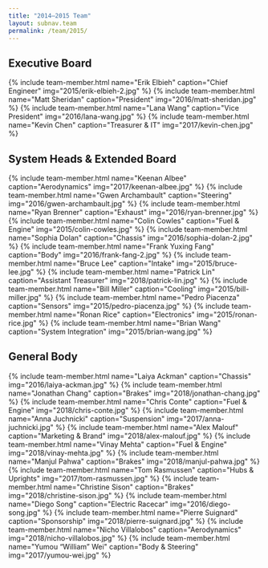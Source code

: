 ```yaml
---
title: "2014–2015 Team"
layout: subnav.team
permalink: /team/2015/
---
```


## Executive Board

{% include team-member.html name="Erik Elbieh" caption="Chief Engineer" img="2015/erik-elbieh-2.jpg" %}
{% include team-member.html name="Matt Sheridan" caption="President" img="2016/matt-sheridan.jpg" %}
{% include team-member.html name="Lana Wang" caption="Vice President" img="2016/lana-wang.jpg" %}
{% include team-member.html name="Kevin Chen" caption="Treasurer & IT" img="2017/kevin-chen.jpg" %}

<div class="clear"></div>

## System Heads & Extended Board

{% include team-member.html name="Keenan Albee" caption="Aerodynamics" img="2017/keenan-albee.jpg" %}
{% include team-member.html name="Gwen Archambault" caption="Steering" img="2016/gwen-archambault.jpg" %}
{% include team-member.html name="Ryan Brenner" caption="Exhaust" img="2016/ryan-brenner.jpg" %}
{% include team-member.html name="Colin Cowles" caption="Fuel & Engine" img="2015/colin-cowles.jpg" %}
{% include team-member.html name="Sophia Dolan" caption="Chassis" img="2016/sophia-dolan-2.jpg" %}
{% include team-member.html name="Frank Yuxing Fang" caption="Body" img="2016/frank-fang-2.jpg" %}
{% include team-member.html name="Bruce Lee" caption="Intake" img="2015/bruce-lee.jpg" %}
{% include team-member.html name="Patrick Lin" caption="Assistant Treasurer" img="2018/patrick-lin.jpg" %}
{% include team-member.html name="Bill Miller" caption="Cooling" img="2015/bill-miller.jpg" %}
{% include team-member.html name="Pedro Piacenza" caption="Sensors" img="2015/pedro-piacenza.jpg" %}
{% include team-member.html name="Ronan Rice" caption="Electronics" img="2015/ronan-rice.jpg" %}
{% include team-member.html name="Brian Wang" caption="System Integration" img="2015/brian-wang.jpg" %}

<div class="clear"></div>

## General Body

{% include team-member.html name="Laiya Ackman" caption="Chassis" img="2016/laiya-ackman.jpg" %}
{% include team-member.html name="Jonathan Chang" caption="Brakes" img="2018/jonathan-chang.jpg" %}
{% include team-member.html name="Chris Conte" caption="Fuel & Engine" img="2018/chris-conte.jpg" %}
{% include team-member.html name="Anna Juchnicki" caption="Suspension" img="2017/anna-juchnicki.jpg" %}
{% include team-member.html name="Alex Malouf" caption="Marketing & Brand" img="2018/alex-malouf.jpg" %}
{% include team-member.html name="Vinay Mehta" caption="Fuel & Engine" img="2018/vinay-mehta.jpg" %}
{% include team-member.html name="Manjul Pahwa" caption="Brakes" img="2018/manjul-pahwa.jpg" %}
{% include team-member.html name="Tom Rasmussen" caption="Hubs & Uprights" img="2017/tom-rasmussen.jpg" %}
{% include team-member.html name="Christine Sison" caption="Brakes" img="2018/christine-sison.jpg" %}
{% include team-member.html name="Diego Song" caption="Electric Racecar" img="2016/diego-song.jpg" %}
{% include team-member.html name="Pierre Suignard" caption="Sponsorship" img="2018/pierre-suignard.jpg" %}
{% include team-member.html name="Nicho Villalobos" caption="Aerodynamics" img="2018/nicho-villalobos.jpg" %}
{% include team-member.html name="Yumou “William” Wei" caption="Body & Steering" img="2017/yumou-wei.jpg" %}

<div class="clear"></div>
